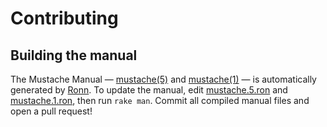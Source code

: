 # Contributing

## Building the manual

The Mustache Manual — [mustache(5)](http://mustache.github.io/mustache.5.html) and [mustache(1)](http://mustache.github.io/mustache.1.html) — is automatically generated by [Ronn](http://rtomayko.github.io/ronn/). To update the manual, edit [mustache.5.ron](https://github.com/mustache/mustache/blob/master/man/mustache.5.ron) and [mustache.1.ron](https://github.com/mustache/mustache/blob/master/man/mustache.5.ron), then run `rake man`. Commit all compiled manual files and open a pull request!
